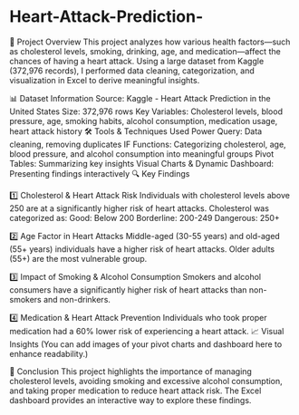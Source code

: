 # Heart-Attack-Prediction-
📌 Project Overview
This project analyzes how various health factors—such as cholesterol levels, smoking, drinking, age, and medication—affect the chances of having a heart attack. Using a large dataset from Kaggle (372,976 records), I performed data cleaning, categorization, and visualization in Excel to derive meaningful insights.

📊 Dataset Information
Source: Kaggle - Heart Attack Prediction in the United States
Size: 372,976 rows
Key Variables: Cholesterol levels, blood pressure, age, smoking habits, alcohol consumption, medication usage, heart attack history
🛠 Tools & Techniques Used
Power Query: Data cleaning, removing duplicates
IF Functions: Categorizing cholesterol, age, blood pressure, and alcohol consumption into meaningful groups
Pivot Tables: Summarizing key insights
Visual Charts & Dynamic Dashboard: Presenting findings interactively
🔍 Key Findings

1️⃣ Cholesterol & Heart Attack Risk
Individuals with cholesterol levels above 250 are at a significantly higher risk of heart attacks.
Cholesterol was categorized as:
Good: Below 200
Borderline: 200-249
Dangerous: 250+

2️⃣ Age Factor in Heart Attacks
Middle-aged (30-55 years) and old-aged (55+ years) individuals have a higher risk of heart attacks.
Older adults (55+) are the most vulnerable group.

3️⃣ Impact of Smoking & Alcohol Consumption
Smokers and alcohol consumers have a significantly higher risk of heart attacks than non-smokers and non-drinkers.

4️⃣ Medication & Heart Attack Prevention
Individuals who took proper medication had a 60% lower risk of experiencing a heart attack.
📈 Visual Insights
(You can add images of your pivot charts and dashboard here to enhance readability.)

🚀 Conclusion
This project highlights the importance of managing cholesterol levels, avoiding smoking and excessive alcohol consumption, and taking proper medication to reduce heart attack risk. The Excel dashboard provides an interactive way to explore these findings.
